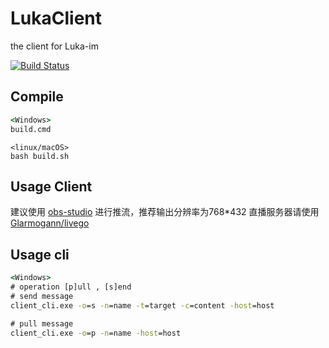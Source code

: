 # LukaClient

the client for Luka-im <br>

[![Build Status](https://travis-ci.com/dxyinme/LukaClient.svg?branch=master)](https://travis-ci.com/dxyinme/LukaClient)

## Compile
```cmd
<Windows>
build.cmd
```

```shell
<linux/macOS>
bash build.sh
```

## Usage Client

建议使用 [obs-studio](https://github.com/obsproject/obs-studio/releases) 进行推流，推荐输出分辨率为768*432
直播服务器请使用 [Glarmogann/livego](https://github.com/Glamorgann/livego) 

## Usage cli
```cmd
<Windows>
# operation [p]ull , [s]end
# send message
client_cli.exe -o=s -n=name -t=target -c=content -host=host

# pull message 
client_cli.exe -o=p -n=name -host=host 
```